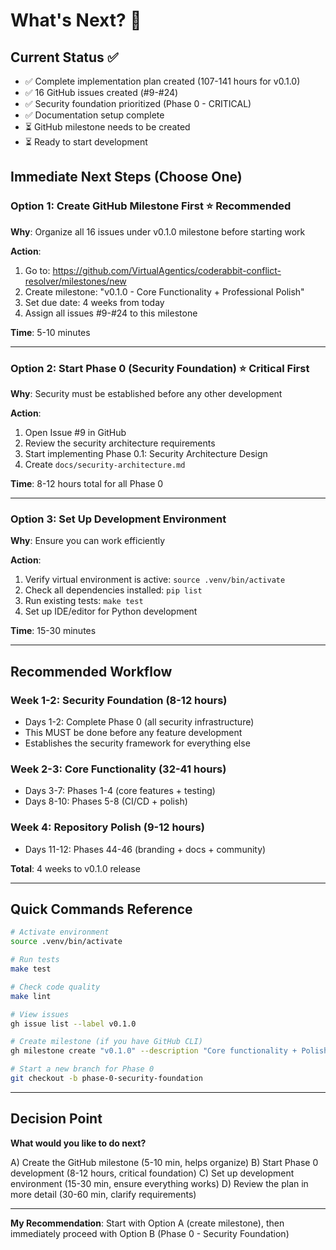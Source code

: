 # What's Next? 🚀

## Current Status ✅

- ✅ Complete implementation plan created (107-141 hours for v0.1.0)
- ✅ 16 GitHub issues created (#9-#24)
- ✅ Security foundation prioritized (Phase 0 - CRITICAL)
- ✅ Documentation setup complete
- ⏳ GitHub milestone needs to be created
- ⏳ Ready to start development

## Immediate Next Steps (Choose One)

### Option 1: Create GitHub Milestone First ⭐ Recommended
**Why**: Organize all 16 issues under v0.1.0 milestone before starting work

**Action**:
1. Go to: https://github.com/VirtualAgentics/coderabbit-conflict-resolver/milestones/new
2. Create milestone: "v0.1.0 - Core Functionality + Professional Polish"
3. Set due date: 4 weeks from today
4. Assign all issues #9-#24 to this milestone

**Time**: 5-10 minutes

---

### Option 2: Start Phase 0 (Security Foundation) ⭐ Critical First
**Why**: Security must be established before any other development

**Action**:
1. Open Issue #9 in GitHub
2. Review the security architecture requirements
3. Start implementing Phase 0.1: Security Architecture Design
4. Create `docs/security-architecture.md`

**Time**: 8-12 hours total for all Phase 0

---

### Option 3: Set Up Development Environment
**Why**: Ensure you can work efficiently

**Action**:
1. Verify virtual environment is active: `source .venv/bin/activate`
2. Check all dependencies installed: `pip list`
3. Run existing tests: `make test`
4. Set up IDE/editor for Python development

**Time**: 15-30 minutes

---

## Recommended Workflow

### Week 1-2: Security Foundation (8-12 hours)
- Days 1-2: Complete Phase 0 (all security infrastructure)
- This MUST be done before any feature development
- Establishes the security framework for everything else

### Week 2-3: Core Functionality (32-41 hours)
- Days 3-7: Phases 1-4 (core features + testing)
- Days 8-10: Phases 5-8 (CI/CD + polish)

### Week 4: Repository Polish (9-12 hours)
- Days 11-12: Phases 44-46 (branding + docs + community)

**Total**: 4 weeks to v0.1.0 release

---

## Quick Commands Reference

```bash
# Activate environment
source .venv/bin/activate

# Run tests
make test

# Check code quality
make lint

# View issues
gh issue list --label v0.1.0

# Create milestone (if you have GitHub CLI)
gh milestone create "v0.1.0" --description "Core functionality + Polish"

# Start a new branch for Phase 0
git checkout -b phase-0-security-foundation
```

---

## Decision Point

**What would you like to do next?**

A) Create the GitHub milestone (5-10 min, helps organize)
B) Start Phase 0 development (8-12 hours, critical foundation)
C) Set up development environment (15-30 min, ensure everything works)
D) Review the plan in more detail (30-60 min, clarify requirements)

---

**My Recommendation**: Start with Option A (create milestone), then immediately proceed with Option B (Phase 0 - Security Foundation)
